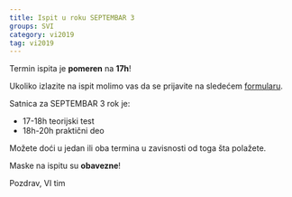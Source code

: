 ```yaml
---
title: Ispit u roku SEPTEMBAR 3
groups: SVI
category: vi2019
tag: vi2019
---
```


Termin ispita je **pomeren** na **17h**!

Ukoliko izlazite na ispit molimo vas da se
prijavite na sledećem [formularu](https://docs.google.com/forms/d/e/1FAIpQLSdSwmzpoDokr8phTrYNYoh2cELWJ9LV8lVildMX0kiFHEY-jQ/viewform?usp=sf_link).

Satnica za SEPTEMBAR 3 rok je:
- 17-18h teorijski test
- 18h-20h praktični deo

Možete doći u jedan ili oba termina u zavisnosti od toga šta polažete.

Maske na ispitu su **obavezne**!

Pozdrav,
VI tim
